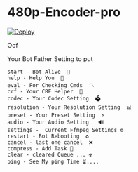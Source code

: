 # 480p-Encoder-pro

<!DOCTYPE html>
<html>
<body>
  <div class="center-content">
    <a
    href="https://heroku.com/deploy?template=https://github.com/Ashutosh15rai/fix">
      <img src="https://www.herokucdn.com/deploy/button.svg" alt="Deploy">
    </a>
  </div>
</body>
</html>

Oof 

Your Bot Father Setting to put

```
start - Bot Alive  🚀
help - Help You  📜
eval - For Checking Cmds  〽️ 
crf - Your CRF Helper  👾
codec - Your Codec Setting  🗳
resolution - Your Resolution Setting  📊
preset - Your Preset Setting  ⚡️
audio - Your Audio Setting   🔊
settings -  Current Ffmpeg Settings ⚙
restart - Bot Rebooting  ♻️
cancel - last one cancel  ❌
compress - Add Task 🔰
clear - cleared Queue ... ☢
ping - See My ping Time ⏳.... 
